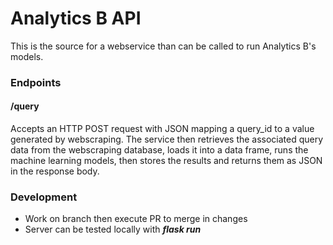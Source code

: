 # Analytics B API

This is the source for a webservice than can be called to run Analytics B's models.

### Endpoints

#### /query
Accepts an HTTP POST request with JSON mapping a query_id to a value generated by webscraping. The service then retrieves the associated query data from the webscraping database, loads it into a data frame, runs the machine learning models, then stores the results and returns them as JSON in the response body.

### Development
- Work on branch then execute PR to merge in changes
- Server can be tested locally with ***flask run***